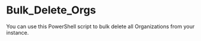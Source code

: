# Bulk_Delete_Orgs
You can use this PowerShell script to bulk delete all Organizations from your instance.
